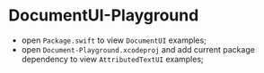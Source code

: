 # DocumentUI-Playground

- open `Package.swift` to view `DocumentUI` examples;
- open `Document-Playground.xcodeproj` and add current package dependency to view `AttributedTextUI` examples;
